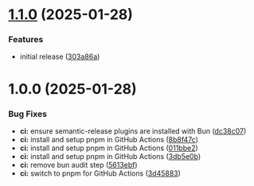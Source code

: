 # [1.1.0](https://github.com/majordomo-studio/neoglyph/compare/v1.0.0...v1.1.0) (2025-01-28)


### Features

* initial release ([303a86a](https://github.com/majordomo-studio/neoglyph/commit/303a86aa6f53b671e9d36ceb4d936099be05042b))

# 1.0.0 (2025-01-28)


### Bug Fixes

* **ci:** ensure semantic-release plugins are installed with Bun ([dc38c07](https://github.com/majordomo-studio/neoglyph/commit/dc38c0768324bf417707a08a3b571a424dc29a84))
* **ci:** install and setup pnpm in GitHub Actions ([8b8f47c](https://github.com/majordomo-studio/neoglyph/commit/8b8f47c658f7ebf68929d974f745e15eede8da30))
* **ci:** install and setup pnpm in GitHub Actions ([011bbe2](https://github.com/majordomo-studio/neoglyph/commit/011bbe24c900b8fc74b35c07afd95c5e6657ecb8))
* **ci:** install and setup pnpm in GitHub Actions ([3db5e0b](https://github.com/majordomo-studio/neoglyph/commit/3db5e0b9d28eb23fd318238152d4f9c2632274cf))
* **ci:** remove bun audit step ([5613ebf](https://github.com/majordomo-studio/neoglyph/commit/5613ebf28bbac3f4d5dc1aa5747be8667635e3f4))
* **ci:** switch to pnpm for GitHub Actions ([3d45883](https://github.com/majordomo-studio/neoglyph/commit/3d45883d433a7f419dc9bd1de9e9e83952d7cb22))
